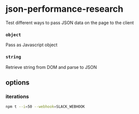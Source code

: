 # json-performance-research

Test different ways to pass JSON data on the page to the client

### `object`
Pass as Javascript object

### `string`
Retrieve string from DOM and parse to JSON


## options
### iterations
```sh
npm t --i=50 --webhook=SLACK_WEBHOOK
```
